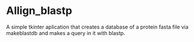 # Allign_blastp
A simple tkinter aplication that creates a database of a protein fasta file via makeblastdb and makes a query in it with blastp.
